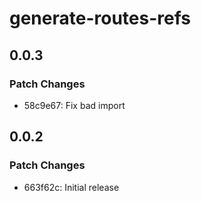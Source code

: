 # generate-routes-refs

## 0.0.3

### Patch Changes

- 58c9e67: Fix bad import

## 0.0.2

### Patch Changes

- 663f62c: Initial release
